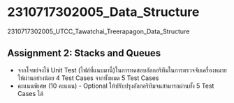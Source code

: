 # 2310717302005_Data_Structure
2310717302005_UTCC_Tawatchai_Treerapagon_Data_Structure
## Assignment 2: Stacks and Queues
- จากโจทย์จงใช้ Unit Test (ไฟล์ที่แนบมานี้)ในการทดสอบอัลกอริทึมในการตรวจจับเครื่องหมายให้ผ่านอย่างน้อย 4 Test Cases จากทั้งหมด 5 Test Cases
- คะแนนพิเศษ (10 คะแนน) - Optional ให้ปรับปรุงอัลกอริทึมจนสามารถผ่านทั้ง 5 Test Cases ได้ 

